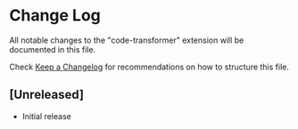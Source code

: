 # Change Log

All notable changes to the "code-transformer" extension will be documented in this file.

Check [Keep a Changelog](http://keepachangelog.com/) for recommendations on how to structure this file.

## [Unreleased]

- Initial release